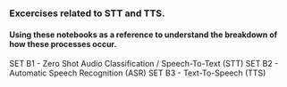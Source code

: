 ### Excercises related to STT and TTS.

#### Using these notebooks as a reference to understand the breakdown of how these processes occur.

SET B1 - Zero Shot Audio Classification / Speech-To-Text (STT)
SET B2 - Automatic Speech Recognition (ASR)
SET B3 - Text-To-Speech (TTS)